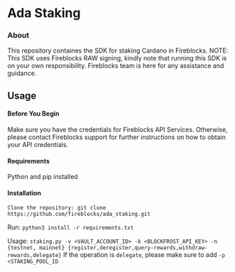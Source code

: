 # Ada Staking


### About
This repository containes the SDK for staking Cardano in Fireblocks.
NOTE: This SDK uses Fireblocks RAW signing, kindly note that running this SDK is on your own responsibility. Fireblocks team is here for any assistance and guidance.


## Usage
#### Before You Begin
Make sure you have the credentials for Fireblocks API Services. Otherwise, please contact Fireblocks support for further instructions on how to obtain your API credentials.

#### Requirements
Python and pip installed

#### Installation
`Clone the repository:
git clone https://github.com/fireblocks/ada_staking.git`

Run:
`python3 install -r requirements.txt`

Usage: 
`staking.py -v <VAULT_ACCOUNT_ID> -k <BLOCKFROST_API_KEY> -n {testnet, mainnet} {register,deregister,query-rewards,withdraw-rewards,delegate}`
If the operation is `delegate`, please make sure to add `-p <STAKING_POOL_ID`
